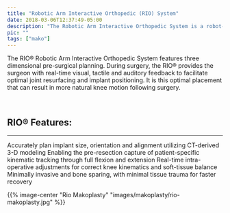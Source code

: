 ```yaml
---
title: "Robotic Arm Interactive Orthopedic (RIO) System"
date: 2018-03-06T12:37:49-05:00
description: "The Robotic Arm Interactive Orthopedic System is a robot-assisted tool used by surgeons to operate more precisely and effectively, improving patient outcomes"
pic: ""
tags: ["mako"]
---
```


The RIO&reg; Robotic Arm Interactive Orthopedic System features three dimensional pre-surgical planning. During surgery, the RIO&reg; provides the surgeon with real-time visual, tactile and auditory feedback to facilitate optimal joint resurfacing and implant positioning. It is this optimal placement that can result in more natural knee motion following surgery.

<br>

## RIO&reg; Features:
<hr>
Accurately plan implant size, orientation and alignment utilizing CT-derived 3-D modeling
Enabling the pre-resection capture of patient-specific kinematic tracking through full flexion and extension
Real-time intra-operative adjustments for correct knee kinematics and soft-tissue balance
Minimally invasive and bone sparing, with minimal tissue trauma for faster recovery

{{% image-center "Rio Makoplasty" "images/makoplasty/rio-makoplasty.jpg" %}}
<br>
